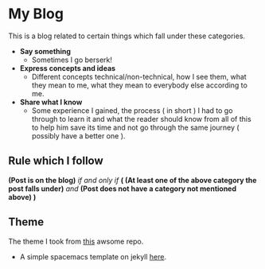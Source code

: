 # My Blog

This is a blog related to certain things which fall under these categories.

- **Say something**
  - Sometimes I go berserk!
- **Express concepts and ideas**
  - Different concepts technical/non-technical, how I see them, what they mean to me, what they mean to everybody else according to me.
- **Share what I know** 
  - Some experience I gained, the process ( in short ) I had to go through to learn it and what the reader should know from all of this to help him save its time and not go through the same journey ( possibly have a better one ).
## Rule which I follow

**(Post is on the blog)**  *if and only if*  **( (At least one of the above category the post falls under)** *and* **(Post does not have a category not mentioned above) )**
## Theme

The theme I took from [this](https://github.com/victorvoid/space-jekyll-template) awsome repo.

 - A simple spacemacs template on jekyll [here](https://victorvoid.github.io/space-jekyll-template/).
